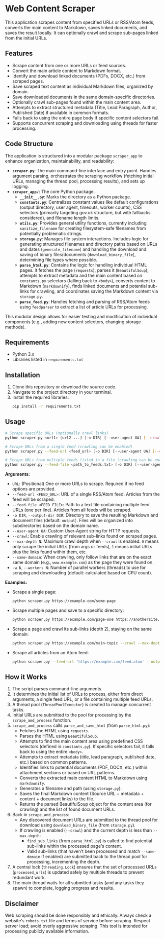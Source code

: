# Web Content Scraper

This application scrapes content from specified URLs or RSS/Atom feeds, converts the main content to Markdown, saves linked documents, and saves the result locally. It can optionally crawl and scrape sub-pages linked from the initial URLs.

## Features

*   Scrape content from one or more URLs or feed sources.
*   Convert the main article content to Markdown format.
*   Identify and download linked documents (PDFs, DOCX, etc.) from scraped pages.
*   Save scraped text content as individual Markdown files, organized by domain.
*   Save downloaded documents in the same domain-specific directories.
*   Optionally crawl sub-pages found within the main content area.
*   Attempts to extract structured metadata (Title, Lead Paragraph, Author, Published Date) if available in common formats.
*   Falls back to using the entire page body if specific content selectors fail.
*   Supports concurrent scraping and downloading using threads for faster processing.

## Code Structure

The application is structured into a modular package `scraper_app` to enhance organization, maintainability, and readability:

*   **`scraper.py`**: The main command-line interface and entry point. Handles argument parsing, orchestrates the scraping workflow (fetching initial URLs, managing the thread pool, processing results), and sets up logging.
*   **`scraper_app/`**: The core Python package.
    *   **`__init__.py`**: Marks the directory as a Python package.
    *   **`constants.py`**: Centralizes constant values like default configurations (output directory, user agent, timeouts, worker counts), CSS selectors (primarily targeting gov.uk structure, but with fallbacks considered), and filename length limits.
    *   **`utils.py`**: Provides general utility functions, currently including `sanitize_filename` for creating filesystem-safe filenames from potentially problematic strings.
    *   **`storage.py`**: Manages file system interactions. Includes logic for generating structured filenames and directory paths based on URLs and dates (`generate_filename`) and handling the download and saving of binary files/documents (`download_binary_file`), determining file types where possible.
    *   **`parse_html.py`**: Contains the logic for handling individual HTML pages. It fetches the page (`requests`), parses it (`BeautifulSoup`), attempts to extract metadata and the main content based on `constants.py` selectors (falling back to `<body>`), converts content to Markdown (`markdownify`), finds linked documents and potential sub-links for crawling, and coordinates saving the Markdown content via `storage.py`.
    *   **`parse_feed.py`**: Handles fetching and parsing of RSS/Atom feeds using `feedparser` to extract a list of article URLs for processing.

This modular design allows for easier testing and modification of individual components (e.g., adding new content selectors, changing storage methods).

## Requirements

*   Python 3.x
*   Libraries listed in `requirements.txt`

## Installation

1.  Clone this repository or download the source code.
2.  Navigate to the project directory in your terminal.
3.  Install the required libraries:
    ```bash
    pip install -r requirements.txt
    ```

## Usage

```bash
# Scrape specific URLs (optionally crawl links)
python scraper.py <url1> [url2 ...] [-o DIR] [--user-agent UA] [--crawl] [--max-depth N] [--same-domain] [-w N]

# Scrape URLs from a single feed (crawling can be enabled)
python scraper.py --feed-url <feed_url> [-o DIR] [--user-agent UA] [--crawl] [--max-depth N] [--same-domain] [-w N]

# Scrape URLs from multiple feeds listed in a file (crawling can be enabled)
python scraper.py --feed-file <path_to_feeds.txt> [-o DIR] [--user-agent UA] [--crawl] [--max-depth N] [--same-domain] [-w N]
```

**Arguments:**

*   `URL`: (Positional) One or more URLs to scrape. Required if no feed options are provided.
*   `--feed-url <FEED_URL>`: URL of a single RSS/Atom feed. Articles from the feed will be scraped.
*   `--feed-file <FEED_FILE>`: Path to a text file containing multiple feed URLs (one per line). Articles from all feeds will be scraped.
*   `-o DIR`, `--output-dir DIR`: Directory to save the resulting Markdown and document files (default: `output`). Files will be organized into subdirectories based on the domain name.
*   `--user-agent UA`: Custom User-Agent string for HTTP requests.
*   `--crawl`: Enable crawling of relevant sub-links found on scraped pages.
*   `--max-depth N`: Maximum crawl depth when `--crawl` is enabled. `0` means only scrape the initial URLs (from args or feeds), `1` means initial URLs plus the links found within them, etc.
*   `--same-domain`: When crawling, only follow links that are on the exact same domain (e.g., `www.example.com`) as the page they were found on.
*   `-w N`, `--workers N`: Number of parallel workers (threads) to use for scraping and downloading (default: calculated based on CPU count).

**Examples:**

*   Scrape a single page:
    ```bash
    python scraper.py https://example.com/some-page
    ```
*   Scrape multiple pages and save to a specific directory:
    ```bash
    python scraper.py https://example.com/page-one https://anothersite.org/article --output-dir ./scraped_content
    ```
*   Scrape a page and crawl its sub-links (depth 2), staying on the same domain:
    ```bash
    python scraper.py https://example.com/main-topic --crawl --max-depth 2 --same-domain
    ```
*   Scrape all articles from an Atom feed:
    ```bash
    python scraper.py --feed-url 'https://example.com/feed.atom' --output-dir ./feed_articles
    ```

## How it Works

1.  The script parses command-line arguments.
2.  It determines the initial list of URLs to process, either from direct arguments, a single feed URL, or a file containing multiple feed URLs.
3.  A thread pool (`ThreadPoolExecutor`) is created to manage concurrent tasks.
4.  Initial URLs are submitted to the pool for processing by the `scrape_and_process` function.
5.  `scrape_and_process` calls `parse_and_save_html` (from `parse_html.py`):
    *   Fetches the HTML using `requests`.
    *   Parses the HTML using `BeautifulSoup`.
    *   Attempts to find the main content area using predefined CSS selectors (defined in `constants.py`). If specific selectors fail, it falls back to using the entire `<body>`.
    *   Attempts to extract metadata (title, lead paragraph, published date, etc.) based on common patterns.
    *   Identifies links to potential documents (PDF, DOCX, etc.) within attachment sections or based on URL patterns.
    *   Converts the extracted main content HTML to Markdown using `markdownify`.
    *   Generates a filename and path (using `storage.py`).
    *   Saves the final Markdown content (Source URL + metadata + content + document links) to the file.
    *   Returns the parsed BeautifulSoup object for the content area (for crawling) and the list of found document URLs.
6.  Back in `scrape_and_process`:
    *   Any discovered document URLs are submitted to the thread pool for download using `download_binary_file` (from `storage.py`).
    *   If crawling is enabled (`--crawl`) and the current depth is less than `--max-depth`:
        *   `find_sub_links` (from `parse_html.py`) is called to find potential sub-links within the processed page's content.
        *   Valid sub-links (that haven't been processed and match `--same-domain` if enabled) are submitted back to the thread pool for processing, incrementing the depth.
7.  A central lock (`threading.Lock`) ensures that the set of processed URLs (`processed_urls`) is updated safely by multiple threads to prevent redundant work.
8.  The main thread waits for all submitted tasks (and any tasks they spawn) to complete, logging progress and results.

## Disclaimer

Web scraping should be done responsibly and ethically. Always check a website's `robots.txt` file and terms of service before scraping. Respect server load; avoid overly aggressive scraping. This tool is intended for processing publicly available information.

